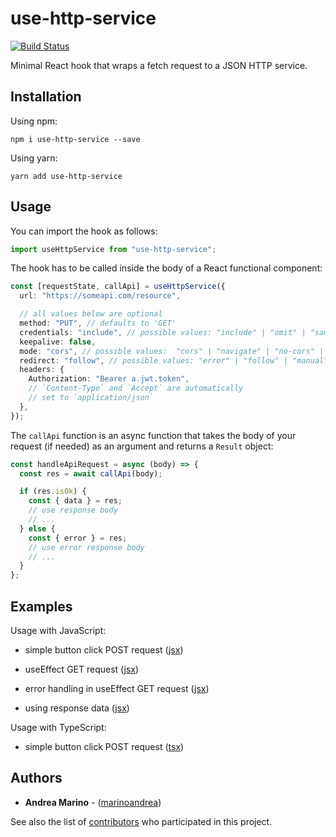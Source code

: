 # use-http-service

[![Build Status](https://travis-ci.com/marinoandrea/use-http-service.svg?token=oQZSVvHp9LbB8M8icK4Z&branch=main)](https://travis-ci.com/marinoandrea/use-http-service)

Minimal React hook that wraps a fetch request to a JSON HTTP service.

## Installation

Using npm:

```
npm i use-http-service --save
```

Using yarn:

```
yarn add use-http-service
```

## Usage

You can import the hook as follows:

```typescript
import useHttpService from "use-http-service";
```

The hook has to be called inside the body of a React functional component:

```typescript
const [requestState, callApi] = useHttpService({
  url: "https://someapi.com/resource",

  // all values below are optional
  method: "PUT", // defaults to 'GET'
  credentials: "include", // possible values: "include" | "omit" | "same-origin"
  keepalive: false,
  mode: "cors", // possible values:  "cors" | "navigate" | "no-cors" | "same-origin"
  redirect: "follow", // possible values: "error" | "follow" | "manual"
  headers: {
    Authorization: "Bearer a.jwt.token",
    // `Content-Type` and `Accept` are automatically
    // set to `application/json`
  },
});
```

The `callApi` function is an async function that takes the body of your request (if needed) as an argument and returns a `Result` object:

```typescript
const handleApiRequest = async (body) => {
  const res = await callApi(body);

  if (res.isOk) {
    const { data } = res;
    // use response body
    // ...
  } else {
    const { error } = res;
    // use error response body
    // ...
  }
};
```

## Examples

Usage with JavaScript:

- simple button click POST request ([jsx](examples/button-post-request.jsx))

- useEffect GET request ([jsx](examples/use-effect-get-request.jsx))

- error handling in useEffect GET request ([jsx](examples/error-handling.jsx))

- using response data ([jsx](examples/response-data.jsx))

Usage with TypeScript:

- simple button click POST request ([tsx](examples/typescript.tsx))

## Authors

- **Andrea Marino** - ([marinoandrea](https://github.com/marinoandrea))

See also the list of [contributors](https://github.com/marinoandrea/use-http-service/contributors) who participated in this project.

